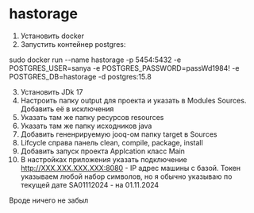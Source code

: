 # hastorage

1. Установить docker
2. Запустить контейнер postgres:

sudo docker run --name hastorage -p 5454:5432 -e POSTGRES_USER=sanya -e POSTGRES_PASSWORD=passWd1984! -e POSTGRES_DB=hastorage -d postgres:15.8

3. Установить JDk 17
4. Настроить папку output для проекта и указать в Modules Sources. Добавить её в исключения
5. Указать там же папку ресурсов resources
6. Указать там же папку исходников java
7. Добавить гененрируемую jooq-ом папку target в Sources
8. Lifcycle справа панель clean, compile, package, install
9. Добавить запуск проекта Applcation класс Main
10. В настройках приложения указать подключение http://XXX.XXX.XXX.XXX:8080  - IP адрес машины с базой. Токен указываем любой набор символов, но я обычно указываю по текущей дате SA01112024 - на 01.11.2024

Вроде ничего не забыл

